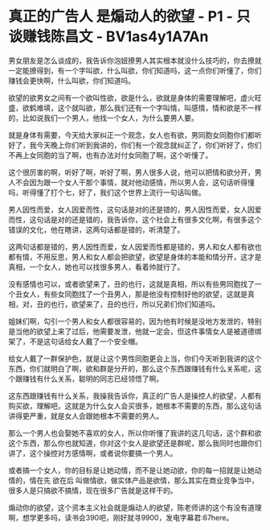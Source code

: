 # 真正的广告人 是煽动人的欲望 - P1 - 只谈赚钱陈昌文 - BV1as4y1A7An

男女朋友是怎么谈成的，我告诉你泡妞撩男人其实根本就没什么技巧的，你去撩就一定能撩得到，有一个字叫欲，什么叫欲，你们知道吗，这一点你们听懂了，你们赚钱会更快啊，什么叫欲，你们知道吗。

欲望的欲男女之间有一个欲叫性欲，欲是什么，欲就是身体的需要理解吧，虚火旺盛，欲鹤难填，这个就叫欲，那么我们还有一个字叫情，叫感情，情和欲是不一样的，比如说我们一个男人，他找一个女人，为什么要男人要。

就是身体有需要，今天给大家纠正一个观念，女人也有欲，男同胞女同胞你们都听好了，我今天晚上你们听到我讲的，你们有一个观念就纠正了，你们听好了，你们不再上女同胞的当了啊，也有办法对付女同胞了啊，这个听懂了。

这个很厉害的啊，听好了啊，听好了啊，男人很多人说，他可以把情和欲分开，男人不会因为跟一个女人干那个事情，就对他动感情，所以男人会，这句话听得懂吗，听得懂了打个七，好了，我们这个世界上流行一句话叫做。

男人因性而爱，女人因爱而性，这句话是对的还是错的，男人因性而爱，女人因爱而性，这句话是对的还是错的，我告诉你，这个社会上有很多文化啊，有很多这个错误的文化，他在瞎讲，这两句话都是错的，听清楚了。

这两句话都是错的，男人因性而爱，女人因爱而性都是错的，男人和女人都有欲也都有情，不用反思，男人和女人都会把欲望，欲望是身体的本能和情分开，这才是真相，一个女人，她也可以找很多男人，看着帅就行了。

没有感情也可以，或者欲望来了，丑的也行，这就是真相，所以有些男同胞找了一个丑女人，有些女同胞找了一个丑男人，那是他没有控制好他的欲望，这就是真相，对，丑的也行，欲望来了，丑的也行，所以兄弟们你们知道吗。

姐妹们啊，勾引一个男人和女人都很容易的，因为他有时候是没地方发泄的，特别是当他的欲望上来了过后，他需要发泄，他就一定会，但这件事情女人是被道德绑架了，不是这句话给女人戴了一个安全帽。

给女人戴了一群保护色，就是让这个男性同胞更会上当，你们今天听到我讲的这个东西，你们就明白了啊，欲和群是分开的，那么这个东西跟赚钱有什么关系呢，这个跟赚钱有什么关系，聪明的同志已经领悟了啊。

这东西跟赚钱有什么关系，我操我告诉你，真正的广告人是操控人的欲望，人都有购买欲，理解吧，这就是为什么女人会买很多，她根本不需要的东西，那么这句话讲得更严重，就是女人会跟她根本不需要的男人。

那么一个男人也会娶她不喜欢的女人，所以你听懂了我讲的这几句话，这个群和欲这个东西，那么你也就知道，你对这个女人是欲望还是群呢，那么我同时也跟你们讲了，这个操控对方感情啊，或者说你要搞一个男人。

或者搞一个女人，你的目标是让她动情，而不是让她动欲，你的每一招就是让她动情的，情在先 欲在后 叫做情欲，做实体产品是欲情，那么其实在商业竞争当中，很多人是只搞欲不搞情，现在很多广告就是这样干的。

煽动你的欲望，这个资本主义社会就是煽动人的欲望，陈老师讲的这个有没有道理啊，想学更多吗，读书会390吧，刚好就寻9900，发电字幕君:67here。

